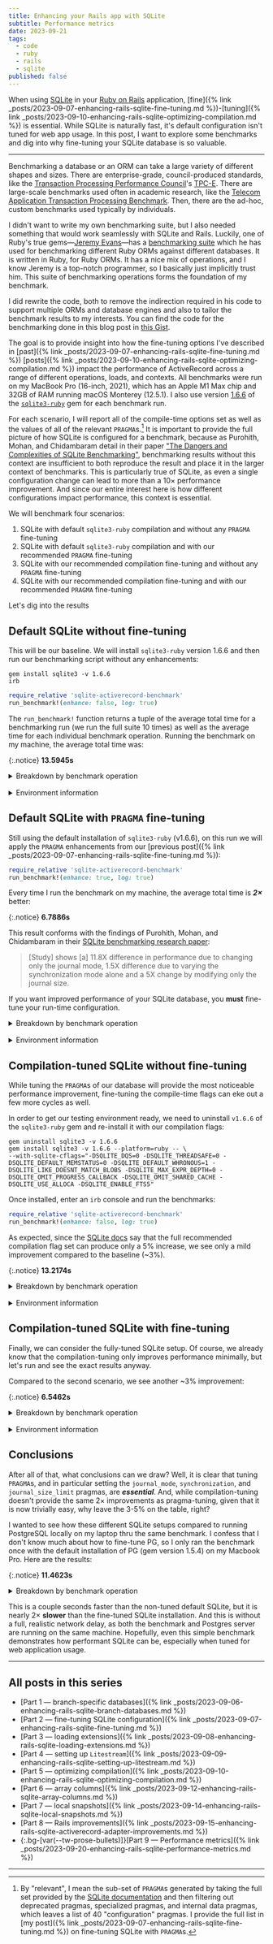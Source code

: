 ```yaml
---
title: Enhancing your Rails app with SQLite
subtitle: Performance metrics
date: 2023-09-21
tags:
  - code
  - ruby
  - rails
  - sqlite
published: false
---
```


When using [SQLite](https://www.sqlite.org/index.html) in your [Ruby on Rails](https://rubyonrails.org) application, [fine]({% link _posts/2023-09-07-enhancing-rails-sqlite-fine-tuning.md %})-[tuning]({% link _posts/2023-09-10-enhancing-rails-sqlite-optimizing-compilation.md %}) is essential. While SQLite is naturally fast, it's default configuration isn't tuned for web app usage. In this post, I want to explore some benchmarks and dig into why fine-tuning your SQLite database is so valuable.

<!--/summary-->

- - -

Benchmarking a database or an ORM can take a large variety of different shapes and sizes. There are enterprise-grade, council-produced standards, like the [Transaction Processing Performance Council](http://www.tpc.org)'s [TPC-E](https://www.tpc.org/TPC_Documents_Current_Versions/pdf/TPC-E_v1.14.0.pdf). There are large-scale benchmarks used often in academic research, like the [Telecom Application Transaction Processing Benchmark](https://tatpbenchmark.sourceforge.net). Then, there are the ad-hoc, custom benchmarks used typically by individuals.

I didn't want to write my own benchmarking suite, but I also needed something that would work seamlessly with SQLite and Rails. Luckily, one of Ruby's true gems—[Jeremy Evans](http://code.jeremyevans.net)—has a [benchmarking suite](https://github.com/jeremyevans/simple_orm_benchmark) which he has used for benchmarking different Ruby ORMs against different databases. It is written in Ruby, for Ruby ORMs. It has a nice mix of operations, and I know Jeremy is a top-notch programmer, so I basically just implicitly trust him. This suite of benchmarking operations forms the foundation of my benchmark.

I did rewrite the code, both to remove the indirection required in his code to support multiple ORMs and database engines and also to tailor the benchmark results to my interests. You can find the code for the benchmarking done in this blog post in [this Gist](https://gist.github.com/fractaledmind/fa7e975d59b093808334624ebe0b6f86).

The goal is to provide insight into how the fine-tuning options I've described in [past]({% link _posts/2023-09-07-enhancing-rails-sqlite-fine-tuning.md %}) [posts]({% link _posts/2023-09-10-enhancing-rails-sqlite-optimizing-compilation.md %}) impact the performance of ActiveRecord across a range of different operations, loads, and contexts. All benchmarks were run on my MacBook Pro (16-inch, 2021), which has an Apple M1 Max chip and 32GB of RAM running macOS Monterey (12.5.1). I also use version [1.6.6](https://github.com/sparklemotion/sqlite3-ruby/releases/tag/v1.6.6) of the [`sqlite3-ruby`](https://github.com/sparklemotion/sqlite3-ruby) gem for each benchmark run.

For each scenario, I will report all of the compile-time options set as well as the values of all of the relevant `PRAGMA`s.[^1] It is important to provide the full picture of how SQLite is configured for a benchmark, because as Purohith, Mohan, and Chidambaram detail in their paper ["The Dangers and Complexities of SQLite Benchmarking"](https://www.cs.utexas.edu/~vijay/papers/apsys17-sqlite.pdf), benchmarking results without this context are insufficient to both reproduce the result and place it in the larger context of benchmarks. This is particularly true of SQLite, as even a single configuration change can lead to more than a 10× performance improvement. And since our entire interest here is how different configurations impact performance, this context is essential.

We will benchmark four scenarios:

1. SQLite with default `sqlite3-ruby` compilation and without any `PRAGMA` fine-tuning
2. SQLite with default `sqlite3-ruby` compilation and with our recommended `PRAGMA` fine-tuning
3. SQLite with our recommended compilation fine-tuning and without any `PRAGMA` fine-tuning
4. SQLite with our recommended compilation fine-tuning and with our recommended `PRAGMA` fine-tuning

Let's dig into the results

## Default SQLite without fine-tuning

This will be our baseline. We will install `sqlite3-ruby` version 1.6.6 and then run our benchmarking script without any enhancements:

```shell
gem install sqlite3 -v 1.6.6
irb
```

```ruby
require_relative 'sqlite-activerecord-benchmark'
run_benchmark!(enhance: false, log: true)
```

The `run_benchmark!` function returns a tuple of the average total time for a benchmarking run (we run the full suite 10 times) as well as the average time for each individual benchmark operation. Running the benchmark on my machine, the average total time was:

{:.notice}
**13.5945s**

<details markdown="1">
  <summary>Breakdown by benchmark operation</summary>

{:.tables}
| Operation                                                          | Duration |
| :----                                                              | :---    |
| heavy_threading                                                    | 3.4941s |
| model_object_destruction                                           | 2.4036s |
| model_object_and_associated_object_creation                        | 1.5116s |
| eager_loading_single_query_with_1_to_n_to_n_records                | 1.2999s |
| model_object_select_and_save                                       | 1.2889s |
| eager_loading_single_query_with_1_to_n_to_n_records (txn)          | 1.2686s |
| light_threading                                                    | 0.4362s |
| model_object_update_json                                           | 0.3391s |
| model_object_select_and_save (txn)                                 | 0.2782s |
| model_object_update_json_nested                                    | 0.2304s |
| lazy_loading_with_1_to_1_records                                   | 0.1659s |
| lazy_loading_with_1_to_1_records (txn)                             | 0.1627s |
| model_object_update_json (txn)                                     | 0.0804s |
| eager_loading_query_per_association_with_1_to_n_to_n_records (txn) | 0.0549s |
| eager_loading_query_per_association_with_1_to_n_to_n_records       | 0.0545s |
| eager_loading_single_query_with_1_to_n_records                     | 0.0431s |
| model_object_select_json_nested                                    | 0.0414s |
| eager_loading_single_query_with_1_to_n_records (txn)               | 0.0412s |
| model_object_update_json_nested (txn)                              | 0.0409s |
| model_object_select_json_nested (txn)                              | 0.038s  |
| lazy_loading_with_1_to_n_records                                   | 0.0374s |
| lazy_loading_with_1_to_n_records (txn)                             | 0.0356s |
| eager_loading_query_per_association_with_1_to_n_records            | 0.0316s |
| eager_loading_query_per_association_with_1_to_n_records (txn)      | 0.0306s |
| eager_loading_single_query_with_1_to_1_records                     | 0.026s  |
| eager_loading_single_query_with_1_to_1_records (txn)               | 0.0258s |
| model_object_select_by_attr                                        | 0.0255s |
| eager_loading_query_per_association_with_1_to_1_records (txn)      | 0.0241s |
| eager_loading_query_per_association_with_1_to_1_records            | 0.0239s |
| model_object_select_by_attr (txn)                                  | 0.0231s |
| model_object_select_by_pk                                          | 0.0183s |
| model_object_select_by_pk (txn)                                    | 0.0161s |
| model_object_creation                                              | 0.0013s |
| model_object_creation (txn)                                        | 0.001s  |
| model_object_and_associated_object_creation (txn)                  | 0.0003s |
| model_object_destruction (txn)                                     | 0.0003s |
| model_object_select (txn)                                          | 0.0001s |
| model_object_select                                                | 0.0s    |

</details>
<div style="height: 1rem;"></div>
<details markdown="1">
  <summary>Environment information</summary>
```ruby
{
  "sqlite3-ruby version" => "1.6.6",
  "sqlite3 version" => "3.43.1",
  "sqlcipher?" => false,
  "threadsafe?" => true,
  "compile_options" => [
    "ATOMIC_INTRINSICS=1",
    "COMPILER=clang-10.0.0",
    "DEFAULT_AUTOVACUUM",
    "DEFAULT_CACHE_SIZE=-2000",
    "DEFAULT_FILE_FORMAT=4",
    "DEFAULT_JOURNAL_SIZE_LIMIT=-1",
    "DEFAULT_MMAP_SIZE=0",
    "DEFAULT_PAGE_SIZE=4096",
    "DEFAULT_PCACHE_INITSZ=20",
    "DEFAULT_RECURSIVE_TRIGGERS",
    "DEFAULT_SECTOR_SIZE=4096",
    "DEFAULT_SYNCHRONOUS=2",
    "DEFAULT_WAL_AUTOCHECKPOINT=1000",
    "DEFAULT_WAL_SYNCHRONOUS=2",
    "DEFAULT_WORKER_THREADS=0",
    "ENABLE_FTS3",
    "ENABLE_FTS4",
    "ENABLE_FTS5",
    "ENABLE_GEOPOLY",
    "ENABLE_MATH_FUNCTIONS",
    "ENABLE_RTREE",
    "MALLOC_SOFT_LIMIT=1024",
    "MAX_ATTACHED=10",
    "MAX_COLUMN=2000",
    "MAX_COMPOUND_SELECT=500",
    "MAX_DEFAULT_PAGE_SIZE=8192",
    "MAX_EXPR_DEPTH=1000",
    "MAX_FUNCTION_ARG=127",
    "MAX_LENGTH=1000000000",
    "MAX_LIKE_PATTERN_LENGTH=50000",
    "MAX_MMAP_SIZE=0x7fff0000",
    "MAX_PAGE_COUNT=1073741823",
    "MAX_PAGE_SIZE=65536",
    "MAX_SQL_LENGTH=1000000000",
    "MAX_TRIGGER_DEPTH=1000",
    "MAX_VARIABLE_NUMBER=32766",
    "MAX_VDBE_OP=250000000",
    "MAX_WORKER_THREADS=8",
    "MUTEX_PTHREADS",
    "SYSTEM_MALLOC",
    "TEMP_STORE=1",
    "THREADSAFE=1"
  ],
  "pragmas" => {
    "analysis_limit" => 0,
    "application_id" => 0,
    "auto_vacuum" => 0,
    "automatic_index" => 1,
    "timeout" => 0,
    "cache_size" => -2000,
    "cache_spill" => 483,
    "cell_size_check" => 0,
    "checkpoint_fullfsync" => 0,
    "data_version" => 1,
    "defer_foreign_keys" => 0,
    "encoding" => "UTF-8",
    "foreign_keys" => 1,
    "freelist_count" => 0,
    "fullfsync" => 0,
    "hard_heap_limit" => 0,
    "ignore_check_constraints" => 0,
    "integrity_check" => "ok",
    "journal_mode" => "delete",
    "journal_size_limit" => -1,
    "legacy_alter_table" => 0,
    "locking_mode" => "normal",
    "max_page_count" => 1073741823,
    "mmap_size" => 0,
    "page_count" => 7,
    "page_size" => 4096,
    "query_only" => 0,
    "quick_check" => "ok",
    "read_uncommitted" => 0,
    "recursive_triggers" => 0,
    "reverse_unordered_selects" => 0,
    "secure_delete" => 0,
    "soft_heap_limit" => 0,
    "synchronous" => 2,
    "temp_store" => 0,
    "threads" => 0,
    "trusted_schema" => 1,
    "user_version" => 0,
    "wal_autocheckpoint" => 1000
  }
}
```
</details>

## Default SQLite with `PRAGMA` fine-tuning

Still using the default installation of `sqlite3-ruby` (v1.6.6), on this run we will apply the `PRAGMA` enhancements from our [previous post]({% link _posts/2023-09-07-enhancing-rails-sqlite-fine-tuning.md %}):

```ruby
require_relative 'sqlite-activerecord-benchmark'
run_benchmark!(enhance: true, log: true)
```

Every time I run the benchmark on my machine, the average total time is **_2×_** better:

{:.notice}
**6.7886s**

This result conforms with the findings of Purohith, Mohan, and Chidambaram in their [SQLite benchmarking research paper](https://www.cs.utexas.edu/~vijay/papers/apsys17-sqlite.pdf):

> [Study] shows [a] 11.8X difference in performance due to changing only the journal mode, 1.5X difference due to varying the synchronization mode alone and a 5X change by modifying only the journal size.

If you want improved performance of your SQLite database, you **must** fine-tune your run-time configuration.

<details markdown="1">
  <summary>Breakdown by benchmark operation</summary>

{:.tables}
| Operation                                                          | Duration |
| :----                                                              | :---    |
| eager_loading_single_query_with_1_to_n_to_n_records                | 1.317s |
| eager_loading_single_query_with_1_to_n_to_n_records (txn)          | 1.2892s |
| heavy_threading                                                    | 1.1621s |
| model_object_destruction                                           | 0.5061s |
| model_object_and_associated_object_creation                        | 0.4827s |
| model_object_select_and_save                                       | 0.3851s |
| model_object_select_and_save (txn)                                 | 0.2797s |
| lazy_loading_with_1_to_1_records                                   | 0.165s |
| lazy_loading_with_1_to_1_records (txn)                             | 0.1644s |
| light_threading                                                    | 0.142s |
| model_object_update_json                                           | 0.1388s |
| model_object_update_json (txn)                                     | 0.0819s |
| eager_loading_query_per_association_with_1_to_n_to_n_records (txn) | 0.0553s |
| eager_loading_query_per_association_with_1_to_n_to_n_records       | 0.0539s |
| model_object_update_json_nested                                    | 0.0487s |
| model_object_update_json_nested (txn)                              | 0.0413s |
| eager_loading_single_query_with_1_to_n_records (txn)               | 0.04s |
| eager_loading_single_query_with_1_to_n_records                     | 0.0398s |
| model_object_select_json_nested                                    | 0.0386s |
| lazy_loading_with_1_to_n_records                                   | 0.0382s |
| model_object_select_json_nested (txn)                              | 0.0376s |
| lazy_loading_with_1_to_n_records (txn)                             | 0.0367s |
| eager_loading_query_per_association_with_1_to_n_records            | 0.0305s |
| eager_loading_query_per_association_with_1_to_n_records (txn)      | 0.0304s |
| eager_loading_single_query_with_1_to_1_records                     | 0.0265s |
| eager_loading_single_query_with_1_to_1_records (txn)               | 0.0264s |
| eager_loading_query_per_association_with_1_to_1_records            | 0.0246s |
| eager_loading_query_per_association_with_1_to_1_records (txn)      | 0.0245s |
| model_object_select_by_attr                                        | 0.0243s |
| model_object_select_by_attr (txn)                                  | 0.0239s |
| model_object_select_by_pk                                          | 0.0165s |
| model_object_select_by_pk (txn)                                    | 0.0159s |
| model_object_creation                                              | 0.0005s |
| model_object_creation (txn)                                        | 0.0004s |
| model_object_destruction (txn)                                     | 0.0002s |
| model_object_and_associated_object_creation (txn)                  | 0.0002s |
| model_object_select (txn)                                          | 0.0s |
| model_object_select                                                | 0.0s |

</details>
<div style="height: 1rem;"></div>
<details markdown="1">
  <summary>Environment information</summary>
```ruby
{
  "sqlite3-ruby version"=>"1.6.6",
  "sqlite3 version"=>"3.43.1",
  "sqlcipher?"=>false,
  "threadsafe?"=>true,
  "compile_options"=>[
    "ATOMIC_INTRINSICS=1",
    "COMPILER=clang-10.0.0",
    "DEFAULT_AUTOVACUUM",
    "DEFAULT_CACHE_SIZE=-2000",
    "DEFAULT_FILE_FORMAT=4",
    "DEFAULT_JOURNAL_SIZE_LIMIT=-1",
    "DEFAULT_MMAP_SIZE=0",
    "DEFAULT_PAGE_SIZE=4096",
    "DEFAULT_PCACHE_INITSZ=20",
    "DEFAULT_RECURSIVE_TRIGGERS",
    "DEFAULT_SECTOR_SIZE=4096",
    "DEFAULT_SYNCHRONOUS=2",
    "DEFAULT_WAL_AUTOCHECKPOINT=1000",
    "DEFAULT_WAL_SYNCHRONOUS=2",
    "DEFAULT_WORKER_THREADS=0",
    "ENABLE_FTS3",
    "ENABLE_FTS4",
    "ENABLE_FTS5",
    "ENABLE_GEOPOLY",
    "ENABLE_MATH_FUNCTIONS",
    "ENABLE_RTREE",
    "MALLOC_SOFT_LIMIT=1024",
    "MAX_ATTACHED=10",
    "MAX_COLUMN=2000",
    "MAX_COMPOUND_SELECT=500",
    "MAX_DEFAULT_PAGE_SIZE=8192",
    "MAX_EXPR_DEPTH=1000",
    "MAX_FUNCTION_ARG=127",
    "MAX_LENGTH=1000000000",
    "MAX_LIKE_PATTERN_LENGTH=50000",
    "MAX_MMAP_SIZE=0x7fff0000",
    "MAX_PAGE_COUNT=1073741823",
    "MAX_PAGE_SIZE=65536",
    "MAX_SQL_LENGTH=1000000000",
    "MAX_TRIGGER_DEPTH=1000",
    "MAX_VARIABLE_NUMBER=32766",
    "MAX_VDBE_OP=250000000",
    "MAX_WORKER_THREADS=8",
    "MUTEX_PTHREADS",
    "SYSTEM_MALLOC",
    "TEMP_STORE=1",
    "THREADSAFE=1"
  ],
  "pragmas" => {
    "analysis_limit"=>0,
    "application_id"=>0,
    "auto_vacuum"=>0,
    "automatic_index"=>1,
    "timeout"=>0,
    "cache_size"=>2000,
    "cache_spill"=>2000,
    "cell_size_check"=>0,
    "checkpoint_fullfsync"=>0,
    "data_version"=>2,
    "defer_foreign_keys"=>0,
    "encoding"=>"UTF-8",
    "foreign_keys"=>1,
    "freelist_count"=>0,
    "fullfsync"=>0,
    "hard_heap_limit"=>0,
    "ignore_check_constraints"=>0,
    "integrity_check"=>"ok",
    "journal_mode"=>"wal",
    "journal_size_limit"=>67108864,
    "legacy_alter_table"=>0,
    "locking_mode"=>"normal",
    "max_page_count"=>1073741823,
    "mmap_size"=>134217728,
    "page_count"=>7,
    "page_size"=>4096,
    "query_only"=>0,
    "quick_check"=>"ok",
    "read_uncommitted"=>0,
    "recursive_triggers"=>0,
    "reverse_unordered_selects"=>0,
    "secure_delete"=>0,
    "soft_heap_limit"=>0,
    "synchronous"=>1,
    "temp_store"=>0,
    "threads"=>0,
    "trusted_schema"=>1,
    "user_version"=>0,
    "wal_autocheckpoint"=>1000
  }
}
```
</details>

## Compilation-tuned SQLite without fine-tuning

While tuning the `PRAGMA`s of our database will provide the most noticeable performance improvement, fine-tuning the compile-time flags can eke out a few more cycles as well.

In order to get our testing environment ready, we need to uninstall `v1.6.6` of the `sqlite3-ruby` gem and re-install it with our compilation flags:

```shell
gem uninstall sqlite3 -v 1.6.6
gem install sqlite3 -v 1.6.6 --platform=ruby -- \
--with-sqlite-cflags="-DSQLITE_DQS=0 -DSQLITE_THREADSAFE=0 -DSQLITE_DEFAULT_MEMSTATUS=0 -DSQLITE_DEFAULT_WHRONOUS=1 -DSQLITE_LIKE_DOESNT_MATCH_BLOBS -DSQLITE_MAX_EXPR_DEPTH=0 -DSQLITE_OMIT_PROGRESS_CALLBACK -DSQLITE_OMIT_SHARED_CACHE -DSQLITE_USE_ALLOCA -DSQLITE_ENABLE_FTS5"
```

Once installed, enter an `irb` console and run the benchmarks:

```ruby
require_relative 'sqlite-activerecord-benchmark'
run_benchmark!(enhance: false, log: true)
```

As expected, since the [SQLite docs](https://www.sqlite.org/compile.html#recommended_compile_time_options) say that the full recommended compilation flag set can produce only a 5% increase, we see only a mild improvement compared to the baseline (~3%).

{:.notice}
**13.2174s**

<details markdown="1">
  <summary>Breakdown by benchmark operation</summary>

{:.tables}
| Operation                                                          | Duration |
| heavy_threading                                                    | 3.4161s |
| model_object_destruction                                           | 2.3001s |
| model_object_and_associated_object_creation                        | 1.4006s |
| model_object_select_and_save                                       | 1.3145s |
| eager_loading_single_query_with_1_to_n_to_n_records                | 1.2383s |
| eager_loading_single_query_with_1_to_n_to_n_records (txn)          | 1.233s  |
| light_threading                                                    | 0.423s  |
| model_object_update_json                                           | 0.328s  |
| model_object_select_and_save (txn)                                 | 0.2785s |
| model_object_update_json_nested                                    | 0.2281s |
| lazy_loading_with_1_to_1_records                                   | 0.1765s |
| lazy_loading_with_1_to_1_records (txn)                             | 0.1688s |
| model_object_update_json (txn)                                     | 0.0802s |
| eager_loading_query_per_association_with_1_to_n_to_n_records (txn) | 0.0555s |
| eager_loading_query_per_association_with_1_to_n_to_n_records       | 0.0541s |
| model_object_update_json_nested (txn)                              | 0.0405s |
| model_object_select_json_nested                                    | 0.0405s |
| eager_loading_single_query_with_1_to_n_records (txn)               | 0.04s   |
| eager_loading_single_query_with_1_to_n_records                     | 0.0387s |
| model_object_select_json_nested (txn)                              | 0.0374s |
| lazy_loading_with_1_to_n_records                                   | 0.037s  |
| lazy_loading_with_1_to_n_records (txn)                             | 0.0365s |
| eager_loading_query_per_association_with_1_to_n_records (txn)      | 0.0313s |
| eager_loading_query_per_association_with_1_to_n_records            | 0.031s  |
| model_object_select_by_attr                                        | 0.0272s |
| eager_loading_single_query_with_1_to_1_records                     | 0.0262s |
| eager_loading_single_query_with_1_to_1_records (txn)               | 0.026s  |
| model_object_select_by_attr (txn)                                  | 0.0251s |
| eager_loading_query_per_association_with_1_to_1_records            | 0.0247s |
| eager_loading_query_per_association_with_1_to_1_records (txn)      | 0.0243s |
| model_object_select_by_pk                                          | 0.0176s |
| model_object_select_by_pk (txn)                                    | 0.0155s |
| model_object_creation                                              | 0.0012s |
| model_object_creation (txn)                                        | 0.001s  |
| model_object_and_associated_object_creation (txn)                  | 0.0003s |
| model_object_destruction (txn)                                     | 0.0003s |
| model_object_select (txn)                                          | 0.0001s |
| model_object_select                                                | 0.0s    |

</details>
<div style="height: 1rem;"></div>
<details markdown="1">
  <summary>Environment information</summary>
```ruby
{
  "sqlite3-ruby version" => "1.6.6",
  "sqlite3 version" => "3.43.1",
  "sqlcipher?" => false,
  "threadsafe?" => false,
  "compile_options" => [
    "ATOMIC_INTRINSICS=1",
    "COMPILER=clang-14.0.0",
    "DEFAULT_AUTOVACUUM",
    "DEFAULT_CACHE_SIZE=-2000",
    "DEFAULT_FILE_FORMAT=4",
    "DEFAULT_JOURNAL_SIZE_LIMIT=-1",
    "DEFAULT_MEMSTATUS=0",
    "DEFAULT_MMAP_SIZE=0",
    "DEFAULT_PAGE_SIZE=4096",
    "DEFAULT_PCACHE_INITSZ=20",
    "DEFAULT_RECURSIVE_TRIGGERS",
    "DEFAULT_SECTOR_SIZE=4096",
    "DEFAULT_SYNCHRONOUS=2",
    "DEFAULT_WAL_AUTOCHECKPOINT=1000",
    "DEFAULT_WAL_SYNCHRONOUS=2",
    "DEFAULT_WORKER_THREADS=0",
    "DQS=0",
    "ENABLE_FTS3",
    "ENABLE_FTS4",
    "ENABLE_FTS5",
    "ENABLE_GEOPOLY",
    "ENABLE_MATH_FUNCTIONS",
    "ENABLE_RTREE",
    "LIKE_DOESNT_MATCH_BLOBS",
    "MALLOC_SOFT_LIMIT=1024",
    "MAX_ATTACHED=10",
    "MAX_COLUMN=2000",
    "MAX_COMPOUND_SELECT=500",
    "MAX_DEFAULT_PAGE_SIZE=8192",
    "MAX_EXPR_DEPTH=0",
    "MAX_FUNCTION_ARG=127",
    "MAX_LENGTH=1000000000",
    "MAX_LIKE_PATTERN_LENGTH=50000",
    "MAX_MMAP_SIZE=0x7fff0000",
    "MAX_PAGE_COUNT=1073741823",
    "MAX_PAGE_SIZE=65536",
    "MAX_SQL_LENGTH=1000000000",
    "MAX_TRIGGER_DEPTH=1000",
    "MAX_VARIABLE_NUMBER=32766",
    "MAX_VDBE_OP=250000000",
    "MAX_WORKER_THREADS=0",
    "MUTEX_OMIT",
    "OMIT_PROGRESS_CALLBACK",
    "OMIT_SHARED_CACHE",
    "SYSTEM_MALLOC",
    "TEMP_STORE=1",
    "THREADSAFE=0",
    "USE_ALLOCA"
  ],
  "pragmas" => {
    "analysis_limit" => 0,
    "application_id" => 0,
    "auto_vacuum" => 0,
    "automatic_index" => 1,
    "timeout" => 0,
    "cache_size" => -2000,
    "cache_spill" => 483,
    "cell_size_check" => 0,
    "checkpoint_fullfsync" => 0,
    "data_version" => 1,
    "defer_foreign_keys" => 0,
    "encoding" => "UTF-8",
    "foreign_keys" => 1,
    "freelist_count" => 0,
    "fullfsync" => 0,
    "hard_heap_limit" => 0,
    "ignore_check_constraints" => 0,
    "integrity_check" => "ok",
    "journal_mode" => "delete",
    "journal_size_limit" => -1,
    "legacy_alter_table" => 0,
    "locking_mode" => "normal",
    "max_page_count" => 1073741823,
    "mmap_size" => 0,
    "page_count" => 7,
    "page_size" => 4096,
    "query_only" => 0,
    "quick_check" => "ok",
    "read_uncommitted" => 0,
    "recursive_triggers" => 0,
    "reverse_unordered_selects" => 0,
    "secure_delete" => 0,
    "soft_heap_limit" => 0,
    "synchronous" => 2,
    "temp_store" => 0,
    "threads" => 0,
    "trusted_schema" => 1,
    "user_version" => 0,
    "wal_autocheckpoint" => 1000
  }
}
```
</details>

## Compilation-tuned SQLite with fine-tuning

Finally, we can consider the fully-tuned SQLite setup. Of course, we already know that the compilation-tuning only improves performance minimally, but let's run and see the exact results anyway.

Compared to the second scenario, we see another ~3% improvement:

{:.notice}
**6.5462s**

<details markdown="1">
  <summary>Breakdown by benchmark operation</summary>

{:.tables}
| Operation                                                          | Duration |
| eager_loading_single_query_with_1_to_n_to_n_records                | 1.2298s |
| eager_loading_single_query_with_1_to_n_to_n_records (txn)          | 1.1829s |
| heavy_threading                                                    | 1.1489s |
| model_object_destruction                                           | 0.4958s |
| model_object_and_associated_object_creation                        | 0.477s  |
| model_object_select_and_save                                       | 0.3783s |
| model_object_select_and_save (txn)                                 | 0.2746s |
| lazy_loading_with_1_to_1_records                                   | 0.171s  |
| lazy_loading_with_1_to_1_records (txn)                             | 0.1697s |
| light_threading                                                    | 0.1403s |
| model_object_update_json                                           | 0.1313s |
| model_object_update_json (txn)                                     | 0.0792s |
| eager_loading_query_per_association_with_1_to_n_to_n_records (txn) | 0.0541s |
| eager_loading_query_per_association_with_1_to_n_to_n_records       | 0.0532s |
| model_object_update_json_nested                                    | 0.0461s |
| eager_loading_single_query_with_1_to_n_records                     | 0.0404s |
| eager_loading_single_query_with_1_to_n_records (txn)               | 0.0402s |
| model_object_select_json_nested                                    | 0.0395s |
| model_object_update_json_nested (txn)                              | 0.0394s |
| model_object_select_json_nested (txn)                              | 0.0379s |
| lazy_loading_with_1_to_n_records                                   | 0.0375s |
| lazy_loading_with_1_to_n_records (txn)                             | 0.0354s |
| eager_loading_query_per_association_with_1_to_n_records            | 0.0309s |
| eager_loading_query_per_association_with_1_to_n_records (txn)      | 0.0304s |
| eager_loading_single_query_with_1_to_1_records                     | 0.026s  |
| eager_loading_single_query_with_1_to_1_records (txn)               | 0.0256s |
| model_object_select_by_attr                                        | 0.025s  |
| model_object_select_by_attr (txn)                                  | 0.0244s |
| eager_loading_query_per_association_with_1_to_1_records            | 0.0236s |
| eager_loading_query_per_association_with_1_to_1_records (txn)      | 0.0236s |
| model_object_select_by_pk                                          | 0.0167s |
| model_object_select_by_pk (txn)                                    | 0.0164s |
| model_object_creation                                              | 0.0005s |
| model_object_creation (txn)                                        | 0.0005s |
| model_object_and_associated_object_creation (txn)                  | 0.0002s |
| model_object_destruction (txn)                                     | 0.0002s |
| model_object_select                                                | 0.0s    |
| model_object_select (txn)                                          | 0.0s    |

</details>
<div style="height: 1rem;"></div>
<details markdown="1">
  <summary>Environment information</summary>
```ruby
{
  "sqlite3-ruby version" => "1.6.6",
  "sqlite3 version" => "3.43.1",
  "sqlcipher?" => false,
  "threadsafe?" => false,
  "compile_options" => [
    "ATOMIC_INTRINSICS=1",
    "COMPILER=clang-14.0.0",
    "DEFAULT_AUTOVACUUM",
    "DEFAULT_CACHE_SIZE=-2000",
    "DEFAULT_FILE_FORMAT=4",
    "DEFAULT_JOURNAL_SIZE_LIMIT=-1",
    "DEFAULT_MEMSTATUS=0",
    "DEFAULT_MMAP_SIZE=0",
    "DEFAULT_PAGE_SIZE=4096",
    "DEFAULT_PCACHE_INITSZ=20",
    "DEFAULT_RECURSIVE_TRIGGERS",
    "DEFAULT_SECTOR_SIZE=4096",
    "DEFAULT_SYNCHRONOUS=2",
    "DEFAULT_WAL_AUTOCHECKPOINT=1000",
    "DEFAULT_WAL_SYNCHRONOUS=2",
    "DEFAULT_WORKER_THREADS=0",
    "DQS=0",
    "ENABLE_FTS3",
    "ENABLE_FTS4",
    "ENABLE_FTS5",
    "ENABLE_GEOPOLY",
    "ENABLE_MATH_FUNCTIONS",
    "ENABLE_RTREE",
    "LIKE_DOESNT_MATCH_BLOBS",
    "MALLOC_SOFT_LIMIT=1024",
    "MAX_ATTACHED=10",
    "MAX_COLUMN=2000",
    "MAX_COMPOUND_SELECT=500",
    "MAX_DEFAULT_PAGE_SIZE=8192",
    "MAX_EXPR_DEPTH=0",
    "MAX_FUNCTION_ARG=127",
    "MAX_LENGTH=1000000000",
    "MAX_LIKE_PATTERN_LENGTH=50000",
    "MAX_MMAP_SIZE=0x7fff0000",
    "MAX_PAGE_COUNT=1073741823",
    "MAX_PAGE_SIZE=65536",
    "MAX_SQL_LENGTH=1000000000",
    "MAX_TRIGGER_DEPTH=1000",
    "MAX_VARIABLE_NUMBER=32766",
    "MAX_VDBE_OP=250000000",
    "MAX_WORKER_THREADS=0",
    "MUTEX_OMIT",
    "OMIT_PROGRESS_CALLBACK",
    "OMIT_SHARED_CACHE",
    "SYSTEM_MALLOC",
    "TEMP_STORE=1",
    "THREADSAFE=0",
    "USE_ALLOCA"
  ],
  "pragmas" => {
    "analysis_limit" => 0,
    "application_id" => 0,
    "auto_vacuum" => 0,
    "automatic_index" => 1,
    "timeout" => 0,
    "cache_size" => 2000,
    "cache_spill" => 2000,
    "cell_size_check" => 0,
    "checkpoint_fullfsync" => 0,
    "data_version" => 2,
    "defer_foreign_keys" => 0,
    "encoding" => "UTF-8",
    "foreign_keys" => 1,
    "freelist_count" => 0,
    "fullfsync" => 0,
    "hard_heap_limit" => 0,
    "ignore_check_constraints" => 0,
    "integrity_check" => "ok",
    "journal_mode" => "wal",
    "journal_size_limit" => 67108864,
    "legacy_alter_table" => 0,
    "locking_mode" => "normal",
    "max_page_count" => 1073741823,
    "mmap_size" => 134217728,
    "page_count" => 7,
    "page_size" => 4096,
    "query_only" => 0,
    "quick_check" => "ok",
    "read_uncommitted" => 0,
    "recursive_triggers" => 0,
    "reverse_unordered_selects" => 0,
    "secure_delete" => 0,
    "soft_heap_limit" => 0,
    "synchronous" => 1,
    "temp_store" => 0,
    "threads" => 0,
    "trusted_schema" => 1,
    "user_version" => 0,
    "wal_autocheckpoint" => 1000
  }
}
```
</details>

## Conclusions

After all of that, what conclusions can we draw? Well, it is clear that tuning `PRAGMA`s, and in particular setting the `journal_mode`, `synchronization`, and `journal_size_limit` pragmas, are **_essential_**. And, while compilation-tuning doesn't provide the same 2× improvements as pragma-tuning, given that it is now trivially easy, why leave the 3-5% on the table, right?

I wanted to see how these different SQLite setups compared to running PostgreSQL locally on my laptop thru the same benchmark. I confess that I don't know much about how to fine-tune PG, so I only ran the benchmark once with the default installation of PG (gem version 1.5.4) on my Macbook Pro. Here are the results:

{:.notice}
**11.4623s**

<details markdown="1">
  <summary>Breakdown by benchmark operation</summary>

{:.tables}
| Operation                                                          | Duration |
| heavy_threading                                                    | 2.8473s |
| model_object_destruction                                           | 1.232s  |
| eager_loading_single_query_with_1_to_n_to_n_records                | 1.2192s |
| eager_loading_single_query_with_1_to_n_to_n_records (txn)          | 1.2174s |
| model_object_and_associated_object_creation                        | 1.0791s |
| model_object_select_and_save                                       | 0.7963s |
| model_object_select_and_save (txn)                                 | 0.3855s |
| light_threading                                                    | 0.3575s |
| lazy_loading_with_1_to_1_records (txn)                             | 0.3465s |
| lazy_loading_with_1_to_1_records                                   | 0.3404s |
| model_object_update_json                                           | 0.2407s |
| model_object_select_by_attr (txn)                                  | 0.1708s |
| model_object_select_by_attr                                        | 0.1591s |
| model_object_select_json_nested                                    | 0.1392s |
| model_object_select_json_nested (txn)                              | 0.1383s |
| model_object_update_json_nested                                    | 0.1219s |
| model_object_update_json (txn)                                     | 0.1008s |
| model_object_update_json_nested (txn)                              | 0.0655s |
| eager_loading_query_per_association_with_1_to_n_to_n_records (txn) | 0.0545s |
| eager_loading_query_per_association_with_1_to_n_to_n_records       | 0.0521s |
| lazy_loading_with_1_to_n_records                                   | 0.0474s |
| lazy_loading_with_1_to_n_records (txn)                             | 0.0471s |
| eager_loading_single_query_with_1_to_n_records                     | 0.0392s |
| eager_loading_single_query_with_1_to_n_records (txn)               | 0.0375s |
| eager_loading_query_per_association_with_1_to_n_records (txn)      | 0.0303s |
| eager_loading_query_per_association_with_1_to_n_records            | 0.0302s |
| model_object_select_by_pk                                          | 0.0299s |
| model_object_select_by_pk (txn)                                    | 0.0295s |
| eager_loading_single_query_with_1_to_1_records (txn)               | 0.0265s |
| eager_loading_single_query_with_1_to_1_records                     | 0.0263s |
| eager_loading_query_per_association_with_1_to_1_records            | 0.0249s |
| eager_loading_query_per_association_with_1_to_1_records (txn)      | 0.0247s |
| model_object_creation                                              | 0.0017s |
| model_object_creation (txn)                                        | 0.0015s |
| model_object_destruction (txn)                                     | 0.0009s |
| model_object_and_associated_object_creation (txn)                  | 0.0007s |
| model_object_select (txn)                                          | 0.0001s |
| model_object_select                                                | 0.0s    |

</details>

This is a couple seconds faster than the non-tuned default SQLite, but it is nearly 2× **slower** than the fine-tuned SQLite installation. And this is without a full, realistic network delay, as both the benchmark and Postgres server are running on the same machine. Hopefully, even this simple benchmark demonstrates how performant SQLite can be, especially when tuned for web application usage.

- - -

## All posts in this series

* [Part 1 — branch-specific databases]({% link _posts/2023-09-06-enhancing-rails-sqlite-branch-databases.md %})
* [Part 2 — fine-tuning SQLite configuration]({% link _posts/2023-09-07-enhancing-rails-sqlite-fine-tuning.md %})
* [Part 3 — loading extensions]({% link _posts/2023-09-08-enhancing-rails-sqlite-loading-extensions.md %})
* [Part 4 — setting up `Litestream`]({% link _posts/2023-09-09-enhancing-rails-sqlite-setting-up-litestream.md %})
* [Part 5 — optimizing compilation]({% link _posts/2023-09-10-enhancing-rails-sqlite-optimizing-compilation.md %})
* [Part 6 — array columns]({% link _posts/2023-09-12-enhancing-rails-sqlite-array-columns.md %})
* [Part 7 — local snapshots]({% link _posts/2023-09-14-enhancing-rails-sqlite-local-snapshots.md %})
* [Part 8 — Rails improvements]({% link _posts/2023-09-15-enhancing-rails-sqlite-activerecord-adapter-improvements.md %})
* {:.bg-[var(--tw-prose-bullets)]}[Part 9 — Performance metrics]({% link _posts/2023-09-20-enhancing-rails-sqlite-performance-metrics.md %})

- - -

[^1]: By "relevant", I mean the sub-set of `PRAGMA`s generated by taking the full set provided by the [SQLite documentation](https://www.sqlite.org/pragma.html) and then filtering out deprecated pragmas, specialized pragmas, and internal data pragmas, which leaves a list of 40 "configuration" pragmas. I provide the full list in [my post]({% link _posts/2023-09-07-enhancing-rails-sqlite-fine-tuning.md %}) on fine-tuning SQLite with `PRAGMA`s.